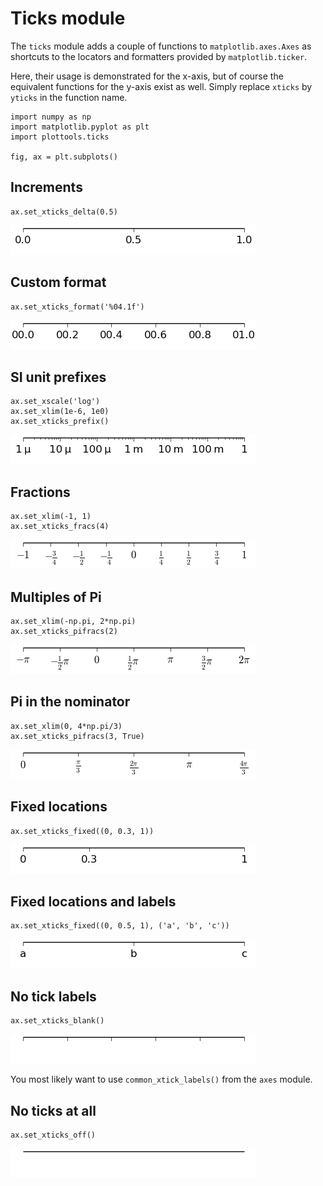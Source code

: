 # Ticks module

The `ticks` module adds a couple of functions to
`matplotlib.axes.Axes` as shortcuts to the locators and formatters
provided by `matplotlib.ticker`.

Here, their usage is demonstrated for the x-axis, but of course the
equivalent functions for the y-axis exist as well. Simply replace
`xticks` by `yticks` in the function name.

```
import numpy as np
import matplotlib.pyplot as plt
import plottools.ticks

fig, ax = plt.subplots()
```

## Increments

```
ax.set_xticks_delta(0.5)
```
![delta](figures/ticks-delta.png)


## Custom format

```
ax.set_xticks_format('%04.1f')
```
![format](figures/ticks-format.png)


## SI unit prefixes

```
ax.set_xscale('log')
ax.set_xlim(1e-6, 1e0)
ax.set_xticks_prefix()
```
![prefix](figures/ticks-prefix.png)


## Fractions

```
ax.set_xlim(-1, 1)
ax.set_xticks_fracs(4)
```
![fracs](figures/ticks-fracs.png)


## Multiples of Pi

```
ax.set_xlim(-np.pi, 2*np.pi)
ax.set_xticks_pifracs(2)
```
![pifracs](figures/ticks-pifracs.png)


## Pi in the nominator

```
ax.set_xlim(0, 4*np.pi/3)
ax.set_xticks_pifracs(3, True)
```
![pifracstop](figures/ticks-pifracstop.png)


## Fixed locations

```
ax.set_xticks_fixed((0, 0.3, 1))
```
![fixed](figures/ticks-fixed.png)


## Fixed locations and labels

```
ax.set_xticks_fixed((0, 0.5, 1), ('a', 'b', 'c'))
```
![fixedlabels](figures/ticks-fixedlabels.png)


## No tick labels

```
ax.set_xticks_blank()
```
![blank](figures/ticks-blank.png)

You most likely want to use `common_xtick_labels()` from the `axes` module. 


## No ticks at all

```
ax.set_xticks_off()
```
![off](figures/ticks-off.png)
